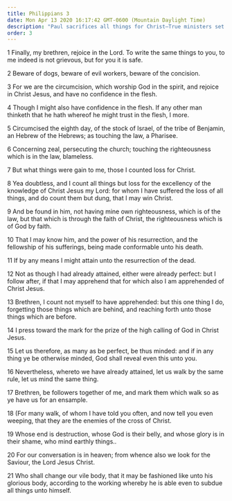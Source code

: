 ```yaml
---
title: Philippians 3
date: Mon Apr 13 2020 16:17:42 GMT-0600 (Mountain Daylight Time)
description: "Paul sacrifices all things for Christ—True ministers set examples of righteousness."
order: 3
---
```


1 Finally, my brethren, rejoice in the Lord. To write the same things to you, to me indeed is not grievous, but for you it is safe.

2 Beware of dogs, beware of evil workers, beware of the concision.

3 For we are the circumcision, which worship God in the spirit, and rejoice in Christ Jesus, and have no confidence in the flesh.

4 Though I might also have confidence in the flesh. If any other man thinketh that he hath whereof he might trust in the flesh, I more.

5 Circumcised the eighth day, of the stock of Israel, of the tribe of Benjamin, an Hebrew of the Hebrews; as touching the law, a Pharisee.

6 Concerning zeal, persecuting the church; touching the righteousness which is in the law, blameless.

7 But what things were gain to me, those I counted loss for Christ.

8 Yea doubtless, and I count all things but loss for the excellency of the knowledge of Christ Jesus my Lord: for whom I have suffered the loss of all things, and do count them but dung, that I may win Christ.

9 And be found in him, not having mine own righteousness, which is of the law, but that which is through the faith of Christ, the righteousness which is of God by faith.

10 That I may know him, and the power of his resurrection, and the fellowship of his sufferings, being made conformable unto his death.

11 If by any means I might attain unto the resurrection of the dead.

12 Not as though I had already attained, either were already perfect: but I follow after, if that I may apprehend that for which also I am apprehended of Christ Jesus.

13 Brethren, I count not myself to have apprehended: but this one thing I do, forgetting those things which are behind, and reaching forth unto those things which are before.

14 I press toward the mark for the prize of the high calling of God in Christ Jesus.

15 Let us therefore, as many as be perfect, be thus minded: and if in any thing ye be otherwise minded, God shall reveal even this unto you.

16 Nevertheless, whereto we have already attained, let us walk by the same rule, let us mind the same thing.

17 Brethren, be followers together of me, and mark them which walk so as ye have us for an ensample.

18 (For many walk, of whom I have told you often, and now tell you even weeping, that they are the enemies of the cross of Christ.

19 Whose end is destruction, whose God is their belly, and whose glory is in their shame, who mind earthly things..

20 For our conversation is in heaven; from whence also we look for the Saviour, the Lord Jesus Christ.

21 Who shall change our vile body, that it may be fashioned like unto his glorious body, according to the working whereby he is able even to subdue all things unto himself.
